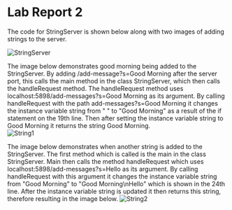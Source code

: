 # Lab Report 2
The code for StringServer is shown below along with two images of adding strings to the server.

![StringServer](https://user-images.githubusercontent.com/122580017/215230190-6cdd453b-be36-4a0a-a02f-ea8745f16997.png)

The image below demonstrates good morning being added to the StringServer. By adding /add-message?s=Good Morning after the server port, this calls the main method in the class StringServer, which then calls the handleRequest method. The handleRequest method uses localhost:5898/add-messages?s=Good Morning as its argument. By calling handleRequest with the path add-messages?s=Good Morning it changes the instance variable string from " " to "Good Morning" as a result of the if statement on the 19th line. Then after setting the instance variable string to Good Morning it returns the string Good Morning.  
![String1](https://user-images.githubusercontent.com/122580017/215230244-949791b4-769d-48dc-ade5-650aebca4cbd.png)

The image below demonstrates when another string is added to the StringServer. The first method which is called is the main in the class StringServer. Main then calls the method handleRequest which uses localhost:5898/add-messages?s=Hello as its argument. By calling handleRequest with this argument it changes the instance variable string from "Good Morning" to "Good Morning\nHello" which is shown in the 24th line. After the instance variable string is updated it then returns this string, therefore resulting in the image below. 
![String2](https://user-images.githubusercontent.com/122580017/215230254-4be85352-4f39-49d3-ac48-528831a22adb.png)

